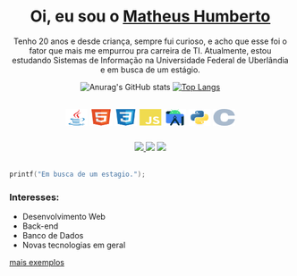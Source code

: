 <h1 align="center">
    Oi, eu sou o 
    <a href="#">Matheus Humberto</a>
  </h1>
  
   <p align="center">
  Tenho 20 anos e desde criança, sempre fui curioso, e acho que esse foi o fator que mais me empurrou pra carreira de TI. Atualmente, estou estudando Sistemas de Informação na Universidade Federal de Uberlândia e em busca de um estágio.
  </p>

<div align="center" style="display: inline_block"> 
 
![Anurag's GitHub stats](https://github-readme-stats.vercel.app/api?username=matheushcp7&show_icons=true&theme=radical)
 [![Top Langs](https://github-readme-stats.vercel.app/api/top-langs/?username=matheushcp7&layout=compact&theme=radical)](https://github.com/dev-jonathan/github-readme-stats)
 
 </div > 

<div align="center" style="display: inline_block"><br>
  <img align="center" alt="Java" height="30" width="40" src="https://raw.githubusercontent.com/devicons/devicon/master/icons/java/java-original.svg">
  <img align="center" alt="HTML" height="30" width="40" src="https://raw.githubusercontent.com/devicons/devicon/master/icons/html5/html5-original.svg">
  <img align="center" alt="CSS" height="30" width="40" src="https://raw.githubusercontent.com/devicons/devicon/master/icons/css3/css3-original.svg">
  <img align="center" alt="Js" height="30" width="40" src="https://raw.githubusercontent.com/devicons/devicon/master/icons/javascript/javascript-plain.svg">
  <img align="center" alt="android" height="30" width="40" src="https://raw.githubusercontent.com/devicons/devicon/1119b9f84c0290e0f0b38982099a2bd027a48bf1/icons/androidstudio/androidstudio-original.svg">
  <img align="center" alt="Python" height="30" width="40" src="https://raw.githubusercontent.com/devicons/devicon/master/icons/python/python-original.svg">
  <img align="center" alt="C" height="30" width="40" src="https://raw.githubusercontent.com/devicons/devicon/1119b9f84c0290e0f0b38982099a2bd027a48bf1/icons/c/c-original.svg">
</div>
  
  ##
 
<div align="center" > 
  <a href="#" target="_blank"><img src="https://camo.githubusercontent.com/d79c5549652f9c7690992eb49571d216a70a480681561cbd93bfbfc77c491e54/68747470733a2f2f696d672e736869656c64732e696f2f62616467652f596f75547562652d4646303030303f7374796c653d666f722d7468652d6261646765266c6f676f3d796f7574756265266c6f676f436f6c6f723d7768697465" target="_blank">  </a>
  <a href = "mailto:matheushcp7@gmail.com"><img src="https://img.shields.io/badge/-Gmail-%23333?style=for-the-badge&logo=gmail&logoColor=white" target="_blank"></a>
  <a href = "https://www.linkedin.com/in/matheus-humberto-9a73bb335/" target="_blank"><img src="https://img.shields.io/badge/-LinkedIn-%230077B5?style=for-the-badge&logo=linkedin&logoColor=white" target="_blank"></a>  
</div>

 ##
   
~~~c
printf("Em busca de um estagio."); 
~~~

### Interesses:

* Desenvolvimento Web
* Back-end
* Banco de Dados
* Novas tecnologias em geral


[mais exemplos](https://docs.pipz.com/central-de-ajuda/learning-center/guia-basico-de-markdown#open)
